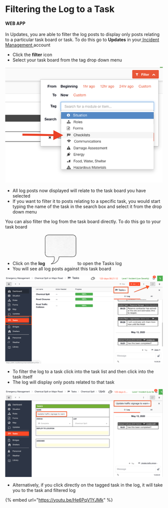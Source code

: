 # Filtering the Log to a Task

#### WEB APP

In Updates, you are able to filter the log posts to display only posts relating to a particular task board or task. To do this go to **Updates** in your[ Incident Management ](../getting-started.md)account

* Click the **filter** icon
* Select your task board from the tag drop down menu

![](../../.gitbook/assets/filtering-the-log-to-a-task-1.png)

* All log posts now displayed will relate to the task board you have selected
* If you want to filter it to posts relating to a specific task, you would start typing the name of the task in the search box and select it from the drop down menu 

You can also filter the log from the task board directly. To do this go to your task board

* Click on the **log**![Image Placeholder](../../.gitbook/assets/speech-box-icon.png) to open the Tasks log
* You will see all log posts against this task board 

![](../../.gitbook/assets/filtering-the-log-to-a-task-2.png)

* To filter the log to a task click into the task list and then click into the task itself
* The log will display only posts related to that task 

![](../../.gitbook/assets/filtering-the-log-to-a-task-3.png)

* Alternatively, if you click directly on the tagged task in the log, it will take you to the task and filtered log

{% embed url="https://youtu.be/He6PqV1YJMk" %}



